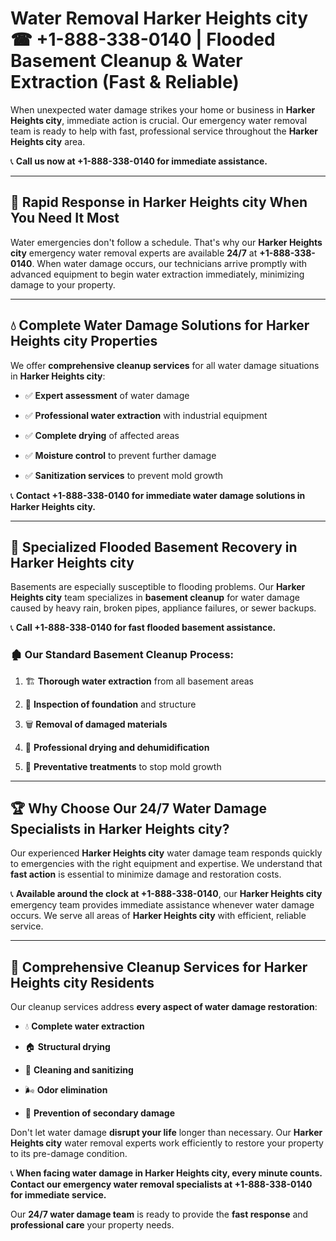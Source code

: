 # Water Removal Harker Heights city ☎ +1-888-338-0140 | Flooded Basement Cleanup & Water Extraction (Fast & Reliable)

When unexpected water damage strikes your home or business in **Harker Heights city**, immediate action is crucial. Our emergency water removal team is ready to help with fast, professional service throughout the **Harker Heights city** area. 

📞 **Call us now at +1-888-338-0140 for immediate assistance.**
---
## 🚀 Rapid Response in Harker Heights city When You Need It Most
Water emergencies don't follow a schedule. That's why our **Harker Heights city** emergency water removal experts are available **24/7** at **+1-888-338-0140**. When water damage occurs, our technicians arrive promptly with advanced equipment to begin water extraction immediately, minimizing damage to your property.
---
## 💧 Complete Water Damage Solutions for Harker Heights city Properties
We offer **comprehensive cleanup services** for all water damage situations in **Harker Heights city**:
- ✅ **Expert assessment** of water damage  
- ✅ **Professional water extraction** with industrial equipment  
- ✅ **Complete drying** of affected areas  
- ✅ **Moisture control** to prevent further damage  
- ✅ **Sanitization services** to prevent mold growth  
📞 **Contact +1-888-338-0140 for immediate water damage solutions in Harker Heights city.**
---
## 🌊 Specialized Flooded Basement Recovery in Harker Heights city
Basements are especially susceptible to flooding problems. Our **Harker Heights city** team specializes in **basement cleanup** for water damage caused by heavy rain, broken pipes, appliance failures, or sewer backups. 
📞 **Call +1-888-338-0140 for fast flooded basement assistance.**
### 🏚️ Our Standard Basement Cleanup Process:
1. 🏗️ **Thorough water extraction** from all basement areas  
2. 🔎 **Inspection of foundation** and structure  
3. 🗑️ **Removal of damaged materials**  
4. 💨 **Professional drying and dehumidification**  
5. 🚫 **Preventative treatments** to stop mold growth  
---
## 🏆 Why Choose Our 24/7 Water Damage Specialists in Harker Heights city?
Our experienced **Harker Heights city** water damage team responds quickly to emergencies with the right equipment and expertise. We understand that **fast action** is essential to minimize damage and restoration costs.
📞 **Available around the clock at +1-888-338-0140**, our **Harker Heights city** emergency team provides immediate assistance whenever water damage occurs. We serve all areas of **Harker Heights city** with efficient, reliable service.
---
## 🧹 Comprehensive Cleanup Services for Harker Heights city Residents
Our cleanup services address **every aspect of water damage restoration**:
- 💧 **Complete water extraction**  
- 🏠 **Structural drying**  
- 🧼 **Cleaning and sanitizing**  
- 🌬️ **Odor elimination**  
- 🚫 **Prevention of secondary damage**  
Don't let water damage **disrupt your life** longer than necessary. Our **Harker Heights city** water removal experts work efficiently to restore your property to its pre-damage condition.
📞 **When facing water damage in Harker Heights city, every minute counts. Contact our emergency water removal specialists at +1-888-338-0140 for immediate service.**
Our **24/7 water damage team** is ready to provide the **fast response** and **professional care** your property needs.
